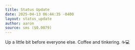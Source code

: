 ```yaml
---
title: Status Update
date: 2025-04-13 06:44:35 -0400
layout: status_update
author: aaron
source: sms ($0.0079)
---
```

Up a little bit before everyone else. Coffee and tinkering. ☕️💻

